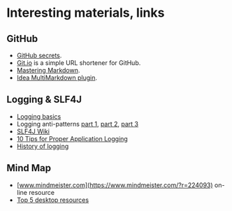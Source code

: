 # Interesting materials, links

## GitHub
- [GitHub secrets](https://github.com/tiimgreen/github-cheat-sheet).
- [Git.io](http://git.io/) is a simple URL shortener for GitHub.
- [Mastering Markdown](https://guides.github.com/features/mastering-markdown/).
- [Idea MultiMarkdown plugin](https://plugins.jetbrains.com/plugin/7896?pr=idea). 

## Logging & SLF4J
- [Logging basics](http://www.skipy.ru/useful/logging.html)
- Logging anti-patterns [part 1](http://rolf-engelhard.de/2013/03/logging-anti-patterns-part-i/), [part 2](http://rolf-engelhard.de/2013/04/logging-anti-patterns-part-ii/), [part 3](http://rolf-engelhard.de/2013/10/logging-anti-patterns-part-iii/) 
- [SLF4J Wiki](https://ru.wikipedia.org/wiki/Slf4J)
- [10 Tips for Proper Application Logging](http://www.javacodegeeks.com/2011/01/10-tips-proper-application-logging.html)
- [History of logging](http://habrahabr.ru/post/113145/)

## Mind Map
- [www.mindmeister.com](https://www.mindmeister.com/?r=224093) on-line resource
- [Top 5 desktop resources](http://lifehacker.com/five-best-mind-mapping-tools-476534555)
